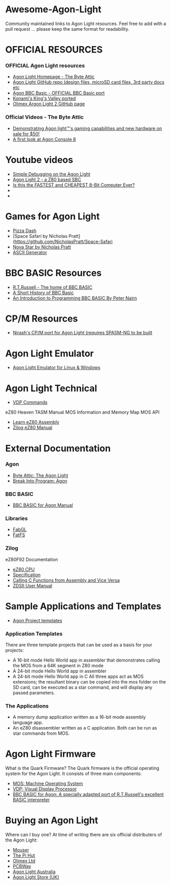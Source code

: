 # Awesome-Agon-Light
Community maintained links to Agon Light resources. Feel free to add with a pull request ... please keep the same format for readability.

# OFFICIAL RESOURCES
### OFFICIAL Agon Light resources
- [ Agon Light Homepage - The Byte Attic](https://www.thebyteattic.com/p/agon.html)
- [Agon Light GitHub repo (design files, microSD card files, 3rd party docs etc](https://github.com/TheByteAttic/AgonLight)
- [Agon BBC Basic - OFFICIAL BBC Basic port](https://github.com/breakintoprogram/agon-bbc-basic)
- [Konami's King's Valley ported](https://youtu.be/oVHdhVJTzRo)
- [Olimex Argon Light 2 GitHub page](https://github.com/OLIMEX/AgonLight2)

### Official Videos - The Byte Attic
- [Demonstrating Agon light™'s gaming capabilities and new hardware on sale for $50!](https://www.youtube.com/watch?v=KWRallh_hfc)
- [A first look at Agon Console 8](https://youtu.be/3NqbouGTTqs)

# Youtube videos
- [Simple Debugging on the Agon Light](https://www.youtube.com/watch?v=bAlpbd9ermk)
- [Agon Light 2 - a Z80 based SBC](https://www.youtube.com/watch?v=mlVW3eiqYis)
- [Is this the FASTEST and CHEAPEST 8-Bit Computer Ever?](https://youtu.be/CQ_C_RvJJ9A)
- 
- 

# Games for Agon Light
- [Pizza Dash](https://github.com/NicholasPratt/Pizza-Dash)
- [Space Safari by Nicholas Pratt](https://github.com/NicholasPratt/Space-Safari
- [Nova Star by Nicholas Pratt](https://github.com/NicholasPratt/Nova-Star)
- [ASCII Generator](https://github.com/NicholasPratt/BBCASCIIGENERATOR)
  

# BBC BASIC Resources
- [R.T.Russell - The home of BBC BASIC](http://bbcbasic.uk/)
- [A Short History of BBC Basic](http://bbcbasic.uk/bbcbasic/history.html)
- [An Introduction to Programming BBC BASIC By Peter Nairn](http://bbcbasic.uk/bbcwin/tutorial/index.html) 

# CP/M Resources
- [Nirash's CP/M port for Agon Light (requires SPASM-NG to be built](https://github.com/nihirash/Agon-CPM2.2)

# Agon Light Emulator
- [Agon Light Emulator for Linux & Windows](https://github.com/tomm/fab-agon-emulator)

# Agon Light Technical
- [VDP Commands](https://github.com/breakintoprogram/agon-vdp/tree/main)



eZ80 Heaven
TASM Manual
MOS Information and Memory Map
MOS API
- [Learn eZ80 Assembly](https://www.chibiakumas.com/ez80/)
- [Zilog eZ80 Manual](https://github.com/iandstanley/Agon-Light-2/blob/main/docs/Zilog%20ez80%20processor.pdf)

# External Documentation
### Agon
- [Byte Attic: The Agon Light](https://www.thebyteattic.com/p/agon.html)
- [Break Into Program: Agon](http://www.breakintoprogram.co.uk/hardware/computers/agon)

### BBC BASIC
- [BBC BASIC for Agon Manual](https://oldpatientsea.github.io/agon-bbc-basic-manual/0.1/index.html)

### Libraries
- [FabGL](http://www.fabglib.org/index.html)
- [FatFS](http://elm-chan.org/fsw/ff/00index_e.html)

### Zilog
eZ80F92 Documentation
- [eZ80 CPU](http://www.zilog.com/docs/um0077.pdf)
- [Specification](https://www.zilog.com/docs/ez80/ps0130.pdf)
- [Calling C Functions from Assembly and Vice Versa](https://www.zilog.com/docs/appnotes/an0333.pdf)
- [ZDSII User Manual](http://www.zilog.com/docs/devtools/um0144.pdf)

# Sample Applications and Templates
- [Agon Project templates](https://github.com/breakintoprogram/agon-docs/wiki/Projects)
### Application Templates
There are three template projects that can be used as a basis for your projects:
- A 16-bit mode Hello World app in assembler that demonstrates calling the MOS from a 64K segment in Z80 mode
- A 24-bit mode Hello World app in assembler
- A 24-bit mode Hello World app in C
All three apps act as MOS extensions; the resultant binary can be copied into the mos folder on the SD card, can be executed as a star command, and will display any passed parameters.

### The Applications
- A memory dump application written as a 16-bit mode assembly language app.
- An eZ80 disassembler written as a C application.
Both can be run as star commands from MOS.

# Agon Light Firmware
What is the Quark Firmware? The Quark firmware is the official operating system for the Agon Light. It consists of three main components:
- [MOS: Machine Operating System](https://github.com/breakintoprogram/agon-docs/wiki/MOS)
- [VDP: Visual Display Processor](https://github.com/breakintoprogram/agon-docs/wiki/VDP)
- [BBC BASIC for Agon: A specially adapted port of R.T.Russell's excellent BASIC interpreter](https://github.com/breakintoprogram/agon-docs/wiki/BBC-BASIC-for-Agon)

# Buying an Agon Light
Where can I buy one? At time of writing there are six official distributers of the Agon Light:
- [Mouser](https://www.mouser.com/ProductDetail/Olimex-Ltd/AgonLight2?qs=9vOqFld9vZWAIti5ng59Vw%3D%3D)
- [The Pi Hut](https://thepihut.com/products/agonlight2-z80-bbc-basic-retro-single-board-computer)
- [Olimex Ltd](https://www.olimex.com/Products/Retro-Computers/AgonLight2/open-source-hardware)
- [PCBWay](https://www.pcbway.com/project/gifts_detail/Agon_light_3f7ffaa8.html)
- [Agon Light Australia](https://agonlight.au/)
- [Agon Light Store (UK)](http://agon-light.store/)
